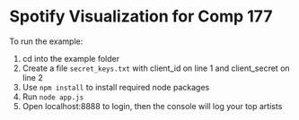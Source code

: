 # Spotify Visualization for Comp 177
To run the example:
1. cd into the example folder
2. Create a file `secret_keys.txt` with client_id on line 1 and client_secret on line 2 
3. Use `npm install` to install required node packages
4. Run `node app.js`
5. Open localhost:8888 to login, then the console will log your top artists
